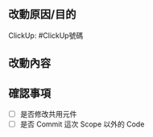 <!--
  ** 原則上一個 PR 對應一個 ClickUp 的 Ticket **

  標題格式：
    [ClickUp號碼] 改動內容
  標題範例：
    [qwerasdf] 改動內容
    [qwerasdf] [asdfzxcv] 但如果兩筆 PR 高度相關可以放一起
    chore: 調整系統環境
    docs: 新增或更新文件
    refactor: 優化或重構程式碼
    hotfix: hotfix
    ci: ci
-->

## 改動原因/目的

ClickUp: #ClickUp號碼
<!-- 如果有相關的外部原因請一併說明 -->

## 改動內容

<!-- 不需要講解程式碼，如果程式碼難度到需要講解那你需要的是寫註解。 -->
<!-- Root Cause -->
<!-- How To Fix -->
<!-- Before / After Screenshot -->

## 確認事項
- [ ] 是否修改共用元件
- [ ] 是否 Commit 這次 Scope 以外的 Code

